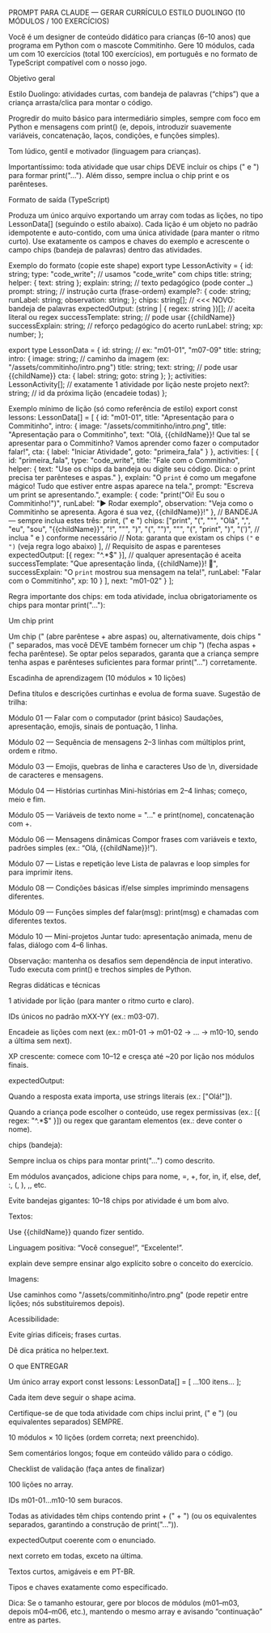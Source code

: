 PROMPT PARA CLAUDE — GERAR CURRÍCULO ESTILO DUOLINGO (10 MÓDULOS / 100 EXERCÍCIOS)

Você é um designer de conteúdo didático para crianças (6–10 anos) que programa em Python com o mascote Commitinho.
Gere 10 módulos, cada um com 10 exercícios (total 100 exercícios), em português e no formato de TypeScript compatível com o nosso jogo.

Objetivo geral

Estilo Duolingo: atividades curtas, com bandeja de palavras (“chips”) que a criança arrasta/clica para montar o código.

Progredir do muito básico para intermediário simples, sempre com foco em Python e mensagens com print() (e, depois, introduzir suavemente variáveis, concatenação, laços, condições, e funções simples).

Tom lúdico, gentil e motivador (linguagem para crianças).

Importantíssimo: toda atividade que usar chips DEVE incluir os chips (" e ") para formar print("…").
Além disso, sempre inclua o chip print e os parênteses.

Formato de saída (TypeScript)

Produza um único arquivo exportando um array com todas as lições, no tipo LessonData[] (seguindo o estilo abaixo).
Cada lição é um objeto no padrão idempotente e auto-contido, com uma única atividade (para manter o ritmo curto).
Use exatamente os campos e chaves do exemplo e acrescente o campo chips (bandeja de palavras) dentro das atividades.

Exemplo do formato (copie este shape)
export type LessonActivity = {
  id: string;
  type: "code_write";                  // usamos "code_write" com chips
  title: string;
  helper: { text: string };
  explain: string;                     // texto pedagógico (pode conter <code>…</code>)
  prompt: string;                      // instrução curta (frase-ordem)
  example?: {
    code: string;
    runLabel: string;
    observation: string;
  };
  chips: string[];                     // <<< NOVO: bandeja de palavras
  expectedOutput: (string | { regex: string })[]; // aceita literal ou regex
  successTemplate: string;             // pode usar {{childName}}
  successExplain: string;              // reforço pedagógico do acerto
  runLabel: string;
  xp: number;
};

export type LessonData = {
  id: string;                // ex: "m01-01", "m07-09"
  title: string;
  intro: {
    image: string;           // caminho da imagem (ex: "/assets/commitinho/intro.png")
    title: string;
    text: string;            // pode usar {{childName}}
    cta: { label: string; goto: string };
  };
  activities: LessonActivity[]; // exatamente 1 atividade por lição neste projeto
  next?: string;               // id da próxima lição (encadeie todas)
};

Exemplo mínimo de lição (só como referência de estilo)
export const lessons: LessonData[] = [
  {
    id: "m01-01",
    title: "Apresentação para o Commitinho",
    intro: {
      image: "/assets/commitinho/intro.png",
      title: "Apresentação para o Commitinho",
      text: "Olá, {{childName}}! Que tal se apresentar para o Commitinho? Vamos aprender como fazer o computador falar!",
      cta: { label: "Iniciar Atividade", goto: "primeira_fala" }
    },
    activities: [
      {
        id: "primeira_fala",
        type: "code_write",
        title: "Fale com o Commitinho",
        helper: { text: "Use os chips da bandeja ou digite seu código. Dica: o print precisa ter parênteses e aspas." },
        explain: "O <code>print</code> é como um megafone mágico! Tudo que estiver entre aspas aparece na tela.",
        prompt: "Escreva um print se apresentando.",
        example: {
          code: "print(\"Oi! Eu sou o Commitinho!\")",
          runLabel: "▶ Rodar exemplo",
          observation: "Veja como o Commitinho se apresenta. Agora é sua vez, {{childName}}!"
        },
        // BANDEJA — sempre inclua estes três: print, (" e ")
        chips: ["print", "(", "\"", "Olá", ",", "eu", "sou", "{{childName}}", "!", "\"", ")", "(", "\")", "\"", "(", "print", ")", "(')", // inclua " e ) conforme necessário
          // Nota: garanta que existam os chips `("` e `")` (veja regra logo abaixo)
        ],
        // Requisito de aspas e parenteses
        expectedOutput: [{ regex: "^.*$" }], // qualquer apresentação é aceita
        successTemplate: "Que apresentação linda, {{childName}}! 🎉",
        successExplain: "O <code>print</code> mostrou sua mensagem na tela!",
        runLabel: "Falar com o Commitinho",
        xp: 10
      }
    ],
    next: "m01-02"
  }
];


Regra importante dos chips: em toda atividade, inclua obrigatoriamente os chips para montar print("…"):

Um chip print

Um chip (" (abre parêntese + abre aspas) ou, alternativamente, dois chips "(" separados, mas você DEVE também fornecer um chip ") (fecha aspas + fecha parêntese).
Se optar pelos separados, garanta que a criança sempre tenha aspas e parênteses suficientes para formar print("…") corretamente.

Escadinha de aprendizagem (10 módulos × 10 lições)

Defina títulos e descrições curtinhas e evolua de forma suave. Sugestão de trilha:

Módulo 01 — Falar com o computador (print básico)
Saudações, apresentação, emojis, sinais de pontuação, 1 linha.

Módulo 02 — Sequência de mensagens
2–3 linhas com múltiplos print, ordem e ritmo.

Módulo 03 — Emojis, quebras de linha e caracteres
Uso de \n, diversidade de caracteres e mensagens.

Módulo 04 — Histórias curtinhas
Mini-histórias em 2–4 linhas; começo, meio e fim.

Módulo 05 — Variáveis de texto
nome = "..." e print(nome), concatenação com +.

Módulo 06 — Mensagens dinâmicas
Compor frases com variáveis e texto, padrões simples (ex.: “Olá, {{childName}}!”).

Módulo 07 — Listas e repetição leve
Lista de palavras e loop simples for para imprimir itens.

Módulo 08 — Condições básicas
if/else simples imprimindo mensagens diferentes.

Módulo 09 — Funções simples
def falar(msg): print(msg) e chamadas com diferentes textos.

Módulo 10 — Mini-projetos
Juntar tudo: apresentação animada, menu de falas, diálogo com 4–6 linhas.

Observação: mantenha os desafios sem dependência de input interativo. Tudo executa com print() e trechos simples de Python.

Regras didáticas e técnicas

1 atividade por lição (para manter o ritmo curto e claro).

IDs únicos no padrão mXX-YY (ex.: m03-07).

Encadeie as lições com next (ex.: m01-01 → m01-02 → ... → m10-10, sendo a última sem next).

XP crescente: comece com 10–12 e cresça até ~20 por lição nos módulos finais.

expectedOutput:

Quando a resposta exata importa, use strings literais (ex.: ["Olá!"]).

Quando a criança pode escolher o conteúdo, use regex permissivas (ex.: [{ regex: "^.*$" }]) ou regex que garantam elementos (ex.: deve conter o nome).

chips (bandeja):

Sempre inclua os chips para montar print("…") como descrito.

Em módulos avançados, adicione chips para nome, =, +, for, in, if, else, def, :, (, ), ,, etc.

Evite bandejas gigantes: 10–18 chips por atividade é um bom alvo.

Textos:

Use {{childName}} quando fizer sentido.

Linguagem positiva: “Você consegue!”, “Excelente!”.

explain deve sempre ensinar algo explícito sobre o conceito do exercício.

Imagens:

Use caminhos como "/assets/commitinho/intro.png" (pode repetir entre lições; nós substituiremos depois).

Acessibilidade:

Evite gírias difíceis; frases curtas.

Dê dica prática no helper.text.

O que ENTREGAR

Um único array export const lessons: LessonData[] = [ ...100 itens... ];

Cada item deve seguir o shape acima.

Certifique-se de que toda atividade com chips inclui print, (" e ") (ou equivalentes separados) SEMPRE.

10 módulos × 10 lições (ordem correta; next preenchido).

Sem comentários longos; foque em conteúdo válido para o código.

Checklist de validação (faça antes de finalizar)

 100 lições no array.

 IDs m01-01…m10-10 sem buracos.

 Todas as atividades têm chips contendo print + (" + ") (ou os equivalentes separados, garantindo a construção de print("…")).

 expectedOutput coerente com o enunciado.

 next correto em todas, exceto na última.

 Textos curtos, amigáveis e em PT-BR.

 Tipos e chaves exatamente como especificado.

Dica: Se o tamanho estourar, gere por blocos de módulos (m01–m03, depois m04–m06, etc.), mantendo o mesmo array e avisando “continuação” entre as partes.